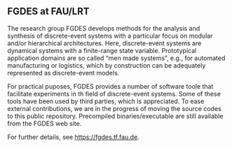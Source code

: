 ## FGDES at FAU/LRT

The research group FGDES develops methods for the analysis and synthesis of discrete-event systems with a particular focus on modular and/or hierarchical architectures. Here, discrete-event systems are dynamical systems with a finite-range state variable. Prototypical application domains are so called “men made systems”, e.g., for automated manufacturing or logistics, which by construction can be adequately represented as discrete-event models.

For practical puposes, FGDES provides a number of software toole that facilitate experiments in th field of discrete-event systems. Some of these tools have been used by third parties, which is appreciated. To ease external contributions, we are in the progress of moving the source codes to this public repository. Precompiled binaries/executable are still available from the FGDES web site.

For further details, see https://fgdes.tf.fau.de.

